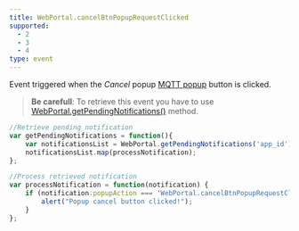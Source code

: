 ```yaml
---
title: WebPortal.cancelBtnPopupRequestClicked
supported:
  - 2
  - 3
  - 4
type: event
---
```


Event triggered when the *Cancel* popup [MQTT popup]({{site.baseurl}}/webportal/tutorial-advanced/#sending-a-popup-to-your-application) button is clicked.

> **Be carefull**: To retrieve this event you have to use [WebPortal.getPendingNotifications()]({{site.baseurl}}/webportal/tutorial-advanced/#receiving-messages) method.

```javascript
//Retrieve pending notification
var getPendingNotifications = function(){
	var notificationsList = WebPortal.getPendingNotifications('app_id');
	notificationsList.map(processNotification);
};

//Process retrieved notification
var processNotification = function(notification) {
	if (notification.popupAction === 'WebPortal.cancelBtnPopupRequestClicked') {
		alert("Popup cancel button clicked!");
	}
}; 
```